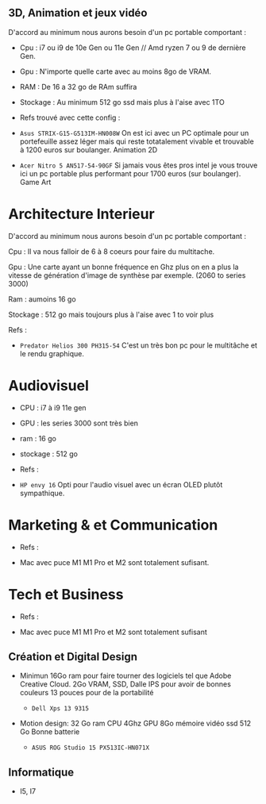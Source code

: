 ## 3D, Animation et jeux vidéo
D'accord au minimum nous aurons besoin d'un pc portable comportant :

- Cpu : i7 ou i9 de 10e Gen ou 11e Gen // Amd ryzen 7 ou 9 de dernière Gen.

- Gpu : N'importe quelle carte avec au moins 8go de VRAM.

- RAM : De 16 a 32 go de RAm suffira

- Stockage : Au minimum 512 go ssd mais plus à l'aise avec 1TO

- Refs trouvé avec cette config :

- `Asus STRIX-G15-G513IM-HN008W` On est ici avec un PC optimale pour un portefeuille assez léger mais qui reste totatalement vivable et trouvable à 1200 euros sur boulanger. Animation 2D

- `Acer Nitro 5 AN517-54-90GF` Si jamais vous êtes pros intel je vous trouve ici un pc portable plus performant pour 1700 euros (sur boulanger). Game Art 

# Architecture Interieur

D'accord au minimum nous aurons besoin d'un pc portable comportant : 

 Cpu : Il va nous falloir de 6 à 8 coeurs pour faire du multitache.

 Gpu : Une carte ayant un bonne fréquence en Ghz plus on en a plus la vitesse de génération d'image de synthèse par exemple. (2060 to series 3000) 

 Ram : aumoins 16 go

 Stockage : 512 go mais toujours plus à l'aise avec 1 to voir plus

 Refs :

 -  `Predator Helios 300 PH315-54` C'est un très bon pc pour le multitâche et le rendu graphique.

 # Audiovisuel

 - CPU : i7 à i9 11e gen 

 - GPU : les series 3000 sont très bien

 - ram : 16 go 

 - stockage : 512 go

 - Refs :

 - `HP envy 16` Opti pour l'audio visuel avec un écran OLED plutôt sympathique.

 # Marketing & et Communication
 
- Refs :

- Mac avec puce M1 M1 Pro et M2 sont totalement sufisant.

 # Tech et Business
 
- Refs :

- Mac avec puce M1 M1 Pro et M2 sont totalement sufisant


## Création et Digital Design

- Minimun 16Go ram pour faire tourner des logiciels tel que Adobe Creative Cloud.
2Go VRAM,
SSD,
Dalle IPS pour avoir de bonnes couleurs
13 pouces pour de la portabilité

  - `Dell Xps 13 9315`

- Motion design: 32 Go ram
CPU 4Ghz
GPU 8Go mémoire vidéo
ssd 512 Go
Bonne batterie

  - `ASUS ROG Studio 15 PX513IC-HN071X`


## Informatique

- I5, I7